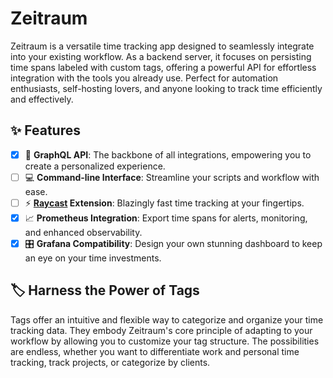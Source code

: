 # Zeitraum

Zeitraum is a versatile time tracking app designed to seamlessly integrate into your existing workflow. As a backend server, it focuses on persisting time spans labeled with custom tags, offering a powerful API for effortless integration with the tools you already use. Perfect for automation enthusiasts, self-hosting lovers, and anyone looking to track time efficiently and effectively.

## ✨ Features

- [x] 🔗 **GraphQL API**: The backbone of all integrations, empowering you to create a personalized experience.
- [ ] 💻 **Command-line Interface**: Streamline your scripts and workflow with ease.
- [ ] ⚡ **[Raycast](https://www.raycast.com/) Extension**: Blazingly fast time tracking at your fingertips.
- [x] 📈 **Prometheus Integration**: Export time spans for alerts, monitoring, and enhanced observability.
- [x] 🎛️ **Grafana Compatibility**: Design your own stunning dashboard to keep an eye on your time investments.

## 🏷️ Harness the Power of Tags

Tags offer an intuitive and flexible way to categorize and organize your time tracking data. They embody Zeitraum's core principle of adapting to your workflow by allowing you to customize your tag structure. The possibilities are endless, whether you want to differentiate work and personal time tracking, track projects, or categorize by clients.
